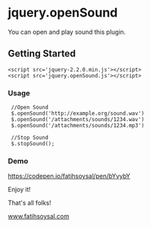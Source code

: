 # jquery.openSound

You can open and play sound this plugin.

## Getting Started

```
<script src='jquery-2.2.0.min.js'></script>
<script src='jquery.openSound.js'></script>
```

### Usage


```
 //Open Sound
 $.openSound('http://example.org/sound.wav')
 $.openSound('/attachments/sounds/1234.wav')
 $.openSound('/attachments/sounds/1234.mp3')
 
 //Stop Sound
 $.stopSound();
```


### Demo

https://codepen.io/fatihsoysal/pen/bYvybY

Enjoy it!

That's all folks!

<a href="http://fatihsoysal.com">www.fatihsoysal.com</a>

```
